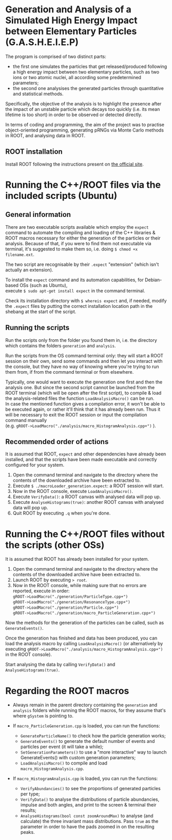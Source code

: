 # Generation and Analysis of a Simulated High Energy Impact between Elementary Particles (G.A.S.H.E.I.E.P)
The program is comprised of two distinct parts:
- the first one simulates the particles that get released/produced following a high energy impact between two elementary particles, such as two ions or two atomic nuclei, all according some predetermined parameters;
- the second one analysises the generated particles through quantitative and statistical methods.

Specifically, the objective of the analysis is to highlight the presence after the impact of an unstable particle which decays too quickly (i.e. its mean lifetime is too short) in order to be observed or detected directly.

In terms of coding and programming, the aim of the project was to practise object-oriented programming, generating pRNGs via Monte Carlo methods in ROOT, and analysing data in ROOT.


## ROOT installation
Install ROOT following the instructions present on [the official site](https://root.cern/install/).



# Running the C++/ROOT files via the included scripts (Ubuntu)

## General information
There are two executable scripts available which employ the `expect` command to automate the compiling and loading of the C++ libraries & ROOT macros necessary for either the generation of the particles or their analysis. Because of that, if you were to find them not executable via terminal, it's suggested to make them so, i.e. doing `$ chmod +x filename.ext`.

The two script are recognisable by their `.expect` "extension" (which isn't actually an extension).

To install the `expect` command and its automation capabilities, for Debian-based OSs (such as Ubuntu),  
execute `$ sudo apt-get install expect` in the command terminal.  

Check its installation directory with `$ whereis expect` and, if needed, modify the `.expect` files by putting the correct installation location path in the shebang at the start of the script.


## Running the scripts
Run the scripts only from the folder you found them in, i.e. the directory which contains the folders `generation` and `analysis`.  

Run the scripts from the OS command terminal only: they will start a ROOT session on their own, send some commands and then let you interact with the console, but they have no way of knowing where you're trying to run them from, if from the command terminal or from elsewhere.

Typically, one would want to execute the generation one first and then the analysis one. But since the second script cannot be launched from the ROOT terminal (which will be open after the first script), to compile & load the analysis-related files the function `LoadAnalysisMacro()` can be run.  
In case the mentioned function gives a compilation error, it won't be able to be executed again, or rather it'll think that it has already been run. Thus it will be necessary to exit the ROOT session or input the compilation command manually  
(e.g. `gROOT->LoadMacro("./analysis/macro_HistogramAnalysis.cpp+")` ).


## Recommended order of actions
It is assumed that ROOT, `expect` and other dependencies have already been installed, and that the scripts have been made executable and correctly configured for your system.
1. Open the command terminal and navigate to the directory where the contents of the downloaded archive have been extracted to.
2. Execute `$ ./macroLoader_generation.expect`: a ROOT session will start.
3. Now in the ROOT console, execute `LoadAnalysisMacro()`.
4. Execute `VerifyData()`: a ROOT canvas with analysed data will pop up.
5. Execute `AnalyseHistograms(true)`: another ROOT canvas with analysed data will pop up.
6. Quit ROOT by executing `.q` when you're done.



# Running the C++/ROOT files without the scripts (other OSs)
It is assumed that ROOT has already been installed for your system.
1. Open the command terminal and navigate to the directory where the contents of the downloaded archive have been extracted to.
2. Launch ROOT by executing `> root`.
3. Now in the ROOT console, while making sure that no errors are reported, execute in order:  
`gROOT->LoadMacro("./generation/ParticleType.cpp+")`  
`gROOT->LoadMacro("./generation/ResonanceType.cpp+")`  
`gROOT->LoadMacro("./generation/Particle.cpp+")`  
`gROOT->LoadMacro("./generation/macro_ParticleGeneration.cpp+")`

Now the methods for the generation of the particles can be called, such as `GenerateEvents()`.  

Once the generation has finished and data has been produced, you can load the analysis macro by calling `LoadAnalysisMacro()` (or alternatively by executing `gROOT->LoadMacro("./analysis/macro_HistogramAnalysis.cpp+")` in the ROOT console).  

Start analysing the data by calling `VerifyData()` and `AnalyseHistograms(true)`.



# Regarding the ROOT macros
- Always remain in the parent directory containing the `generation` and `analysis` folders while running the ROOT macros, for they assume that's where `gSystem` is pointing to.

- If `macro_ParticleGeneration.cpp` is loaded, you can run the functions:
  - `GenerateParticleName()` to check how the particle generation works;
  - `GenerateEvents()` to generate the default number of events and particles per event (it will take a while);
  - `SetGenerationParameters()` to use a "more interactive" way to launch GenerateEvents() with custom generation parameters;
  - `LoadAnalysisMacro()` to compile and load `macro_HistogramAnalysis.cpp`.

- If `macro_HistogramAnalysis.cpp` is loaded, you can run the functions:
  - `VerifyAbundancies()` to see the proportions of generated particles per type;
  - `VerifyData()` to analyse the distributions of particle abundancies, impulse and both angles, and print to the screen & terminal their results;
  - `AnalyseHistograms(bool const zoomAroundMax)` to analyse (and calculate) the three invariant mass distributions. Pass `true` as the parameter in order to have the pads zoomed in on the resulting peaks.

